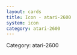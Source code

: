 ```yaml
---
layout: cards
title: Icon - atari-2600
system: icon
category: atari-2600
---
```

<div class="alert alert-secondary mb-4"><span class="i18n innerHTML-category">Category: </span><span class="i18n innerHTML-cat-atari-2600">atari-2600</span></div>
